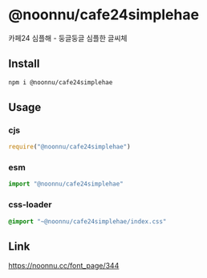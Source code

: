 # @noonnu/cafe24simplehae
카페24 심플해 - 둥글둥글 심플한 글씨체

## Install
```sh
npm i @noonnu/cafe24simplehae
```
## Usage
### cjs
```js
require("@noonnu/cafe24simplehae")
```
### esm
```js
import "@noonnu/cafe24simplehae"
```
### css-loader
```css
@import "~@noonnu/cafe24simplehae/index.css"
```

## Link
https://noonnu.cc/font_page/344